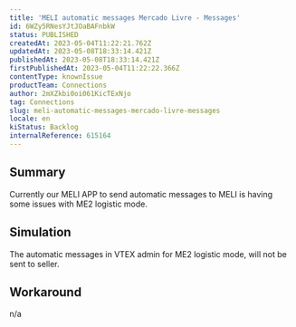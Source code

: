 ```yaml
---
title: 'MELI automatic messages Mercado Livre - Messages'
id: 6WZy5RNesYJtJOaBAFnbkW
status: PUBLISHED
createdAt: 2023-05-04T11:22:21.762Z
updatedAt: 2023-05-08T18:33:14.421Z
publishedAt: 2023-05-08T18:33:14.421Z
firstPublishedAt: 2023-05-04T11:22:22.366Z
contentType: knownIssue
productTeam: Connections
author: 2mXZkbi0oi061KicTExNjo
tag: Connections
slug: meli-automatic-messages-mercado-livre-messages
locale: en
kiStatus: Backlog
internalReference: 615164
---
```


## Summary



Currently our MELI APP to send automatic messages to MELI is having some issues with ME2 logistic mode.


##

## Simulation



The automatic messages in VTEX admin for ME2 logistic mode, will not be sent to seller.


##

## Workaround


n/a

